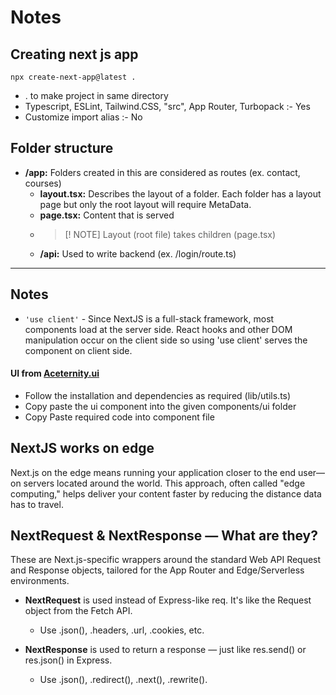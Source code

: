 # Notes

## Creating next js app
`npx create-next-app@latest .`
- . to make project in same directory  
- Typescript, ESLint, Tailwind.CSS, "src", App Router, Turbopack :- Yes  
- Customize import alias :- No  

## Folder structure
- **/app:** Folders created in this are considered as routes (ex. contact, courses)
    - **layout.tsx:** Describes the layout of a folder. Each folder has a layout page but only the root layout will require MetaData.
    - **page.tsx:** Content that is served
    - > [! NOTE] Layout (root file) takes children (page.tsx)
    - **/api:** Used to write backend (ex. /login/route.ts)

---
## Notes
- `'use client'` - Since NextJS is a full-stack framework, most components load at the server side. React hooks and other DOM manipulation occur on the client side so using 'use client' serves the component on client side.

#### UI from [Aceternity.ui](https://ui.aceternity.com/components)
- Follow the installation and dependencies as required (lib/utils.ts)
- Copy paste the ui component into the given components/ui folder
- Copy Paste required code into component file

## NextJS works on edge
Next.js on the edge means running your application closer to the end user—on servers located around the world. This approach, often called "edge computing," helps deliver your content faster by reducing the distance data has to travel.

## NextRequest & NextResponse — What are they?
These are Next.js-specific wrappers around the standard Web API Request and Response objects, tailored for the App Router and Edge/Serverless environments.

- **NextRequest** is used instead of Express-like req. It's like the Request object from the Fetch API.
    - Use .json(), .headers, .url, .cookies, etc.

- **NextResponse** is used to return a response — just like res.send() or res.json() in Express.
    - Use .json(), .redirect(), .next(), .rewrite().
